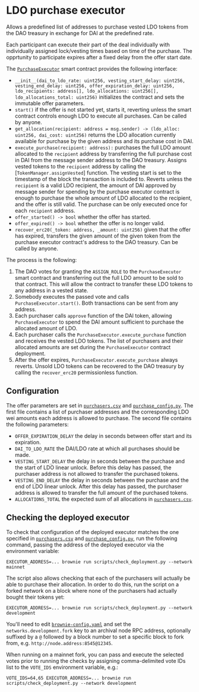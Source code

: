 # LDO purchase executor

Allows a predefined list of addresses to purchase vested LDO tokens from the DAO treasury in exchange for DAI at the predefined rate.

Each participant can execute their part of the deal individually with individually assigned lock/vesting times based on time of the purchase. The opprtunity to participate expires after a fixed delay from the offer start date.

The [`PurchaseExecutor`](./contracts/PurchaseExecutor.vy) smart contract provides the following interface:

* `__init__(dai_to_ldo_rate: uint256, vesting_start_delay: uint256, vesting_end_delay: uint256, offer_expiration_delay: uint256, ldo_recipients: address[], ldo_allocations: uint256[], ldo_allocations_total: uint256)` initializes the contract and sets the immutable offer parameters.
* `start()` if the offer is not started yet, starts it, reverting unless the smart contract controls enough LDO to execute all purchases. Can be called by anyone.
* `get_allocation(recipient: address = msg.sender) -> (ldo_alloc: uint256, dai_cost: uint256)` returns the LDO allocation currently available for purchase by the given address and its purchase cost in DAI.
* `execute_purchase(recipient: address):` purchases the full LDO amount allocated to the `recipient` address by transferring the full purchase cost in DAI from the message sender address to the DAO treasury. Assigns vested tokens to the `recipient` address by calling the [`TokenManager.assignVested`] function. The vesting start is set to the timestamp of the block the transaction is included to. Reverts unless the `recipient` is a valid LDO recipient, the amount of DAI approved by message sender for spending by the purchase executor contract is enough to purchase the whole amount of LDO allocated to the recipient, and the offer is still valid. The purchase can be only executed once for each `recipient` address.
* `offer_started() -> bool` whether the offer has started.
* `offer_expired() -> bool` whether the offer is no longer valid.
* `recover_erc20(_token: address, _amount: uint256)` given that the offer has expired, transfers the given amount of the given token from the purchase executor contract's address to the DAO treasury. Can be called by anyone.

The process is the following:

1. The DAO votes for granting the `ASSIGN_ROLE` to the `PurchaseExecutor` smart contract and transferring out the full LDO amount to be sold to that contract. This will allow the contract to transfer these LDO tokens to any address in a vested state.
2. Somebody executes the passed vote and calls `PurchaseExecutor.start()`. Both transactions can be sent from any address.
3. Each purchaser calls `approve` function of the DAI token, allowing `PurchaseExecutor` to spend the DAI amount sufficient to purchase the allocated amount of LDO.
4. Each purchaser calls the `PurchaseExecutor.execute_purchase` function and receives the vested LDO tokens. The list of purchasers and their allocated amounts are set during the `PurchaseExecutor` contract deployment.
5. After the offer expires, `PurchaseExecutor.execute_purchase` always reverts. Unsold LDO tokens can be recovered to the DAO treasury by calling the `recover_erc20` permissionless function.


## Configuration

The offer parameters are set in [`purchasers.csv`] and [`purchase_config.py`]. The first file contains a list of purchaser addresses and the corresponding LDO wei amounts each address is allowed to purchase. The second file contains the following parameters:

* `OFFER_EXPIRATION_DELAY` the delay in seconds between offer start and its expiration.
* `DAI_TO_LDO_RATE` the DAI/LDO rate at which all purchases should be made.
* `VESTING_START_DELAY` the delay in seconds between the purchase and the start of LDO linear unlock. Before this delay has passed, the purchaser address is not allowed to transfer the purchased tokens.
* `VESTING_END_DELAY` the delay in seconds between the purchase and the end of LDO linear unlock. After this delay has passed, the purchaser address is allowed to transfer the full amount of the purchased tokens.
* `ALLOCATIONS_TOTAL` the expected sum of all allocations in [`purchasers.csv`].

[`purchase_config.py`]: ./purchase_config.py
[`purchasers.csv`]: ./purchasers.csv


## Checking the deployed executor

To check that configuration of the deployed executor matches the one specified in [`purchasers.csv`] and [`purchase_config.py`], run the following command, passing the address of the deployed executor via the environment variable:

```
EXECUTOR_ADDRESS=... brownie run scripts/check_deployment.py --network mainnet
```

The script also allows checking that each of the purchasers will actually be able to purchase their allocation. In order to do this, run the script on a forked network on a block where none of the purchasers had actually bought their tokens yet:

```
EXECUTOR_ADDRESS=... brownie run scripts/check_deployment.py --network development
```

You'll need to edit [`brownie-config.yaml`](./brownie-config.yaml) and set the `networks.development.fork` key to an archival node RPC address, optionally suffixed by a `@` followed by a block number to set a specific block to fork from, e.g. `http://node.address:8545@12345`.

When running on a mainnet fork, you can pass and execute the selected votes prior to running the checks by assigning comma-delimited vote IDs list to the `VOTE_IDS` environment variable, e.g.:

```
VOTE_IDS=64,65 EXECUTOR_ADDRESS=... brownie run scripts/check_deployment.py --network development
```
